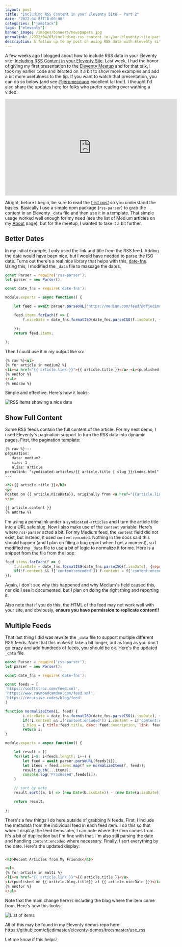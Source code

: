 ```yaml
---
layout: post
title: "Including RSS Content in your Eleventy Site - Part 2"
date: "2022-04-03T18:00:00"
categories: ["jamstack"]
tags: ["eleventy"]
banner_image: /images/banners/newspapers.jpg
permalink: /2022/04/03/including-rss-content-in-your-eleventy-site-part-2.html
description: A follow up to my post on using RSS data with Eleventy sites
---
```


A few weeks ago I blogged about how to include RSS data in your Eleventy site: [Including RSS Content in your Eleventy Site](https://www.raymondcamden.com/2022/03/08/including-rss-content-in-your-eleventy-site). Last week, I had the honor of giving my first presentation to the [Eleventy Meetup](https://11tymeetup.dev/) and for that talk, I took my earlier code and iterated on it a bit to show more examples and add a bit more usefulness to the tip. If you want to watch that presentation, you can do so below (and see [@jeromecoupe](https://twitter.com/jeromecoupe) excellent tal too!). I thought I'd also share the updates here for folks who prefer reading over wathing a video.

<iframe width="560" height="315" src="https://www.youtube.com/embed/FHjsSPsMUUc" title="YouTube video player" frameborder="0" allow="accelerometer; autoplay; clipboard-write; encrypted-media; gyroscope; picture-in-picture" allowfullscreen style="display:block;margin:auto"></iframe>

Alright, before I begin, be sure to read the [first post](https://www.raymondcamden.com/2022/03/08/including-rss-content-in-your-eleventy-site) so you understand the basics. Basically I use a simple npm package (`rss-parser`) to grab the content in an Eleventy `_data` file and then use it in a template. That simple usage worked well enough for my need (see the list of Medium articles on my [About](/about) page), but for the meetup, I wanted to take it a bit further.

## Better Dates

In my initial example, I only used the link and title from the RSS feed. Adding the date would have been nice, but I would have needed to parse the ISO date. Turns out there's a real nice library that helps with this, [date-fns](https://www.npmjs.com/package/date-fns). Using this, I modified the `_data` file to massage the dates. 

```js
const Parser = require('rss-parser');
let parser = new Parser();

const date_fns = require('date-fns');

module.exports = async function() {

	let feed = await parser.parseURL('https://medium.com/feed/@cfjedimaster');

	feed.items.forEach(f => {
		f.niceDate = date_fns.formatISO(date_fns.parseISO(f.isoDate), {representation: 'date'});

	});
	return feed.items;
	
};
```

Then I could use it in my output like so:

```html
{% raw %}<ul>
{% for article in medium2 %}
<li><a href="{{ article.link }}">{{ article.title }}</a> <i>(published {{ article.niceDate }})</i></li>
{% endfor %}
</ul>
{% endraw %}
```

Simple and effective. Here's how it looks:

<p>
<img data-src="https://static.raymondcamden.com/images/2022/04/rss2-1.jpg" alt="RSS items showing a nice date" class="lazyload imgborder imgcenter">
</p>

## Show Full Content

Some RSS feeds contain the full content of the article. For my next demo, I used Eleventy's pagination support to turn the RSS data into dynamic pages. First, the pagination template:

```html
{% raw %}---
pagination:
   data: medium2
   size: 1
   alias: article
permalink: "syndicated-articles/{{ article.title | slug }}/index.html"
---

<h2>{{ article.title }}</h2>
<p>
Posted on {{ article.niceDate}}, originally from <a href="{{article.link}}" target="_new">{{article.link}}</a>.
</p>

{{ article.content }}
{% endraw %}
```

I'm using a permalink under a `syndicated-articles` and I turn the article title into a URL safe slug. Now I also make use of the `content` variable. Here's where `rss-parser` acted a bit. For my Medium feed, the `content` field did not exist, but instead, it used `content:encoded`. Nothing in the docs said this should happen (and I plan on filing a bug report when I get a moment), so I modified my `_data` file to use a bit of logic to normalize it for me. Here is a snippet from the file from the loop:

```js
feed.items.forEach(f => {
	f.niceDate = date_fns.formatISO(date_fns.parseISO(f.isoDate), {representation: 'date'});
	if(!f.content && f['content:encoded']) f.content = f['content:encoded'];
});
```

Again, I don't see why this happened and why Medium's field caused this, nor did I see it documented, but I plan on doing the right thing and reporting it. 

Also note that if you do this, the HTML of the feed may not work well with your site, and obviously, <strong>ensure you have permission to replicate content!!</strong>

## Multiple Feeds

That last thing I did was rewrite the `_data` file to support multiple different RSS feeds. Note that this makes it take a bit longer, but as long as you don't go crazy and add hundreds of feeds, you should be ok. Here's the updated `_data` file. 

```js
const Parser = require('rss-parser');
let parser = new Parser();

const date_fns = require('date-fns');

const feeds = [
'https://scottstroz.com/feed.xml',
'https://www.raymondcamden.com/feed.xml',
'https://recursive.codes/blog/feed'
]

function normalizeItem(i, feed) {
		i.niceDate = date_fns.formatISO(date_fns.parseISO(i.isoDate), {representation: 'date'});
		if(!i.content && i['content:encoded']) i.content = i['content:encoded'];
		i.blog = { title:feed.title, desc: feed.description, link: feed.link };
		return i;
}

module.exports = async function() {

	let result = []
	for(let i=0; i<feeds.length; i++) {
		let feed = await parser.parseURL(feeds[i]);
		let items = feed.items.map(f => normalizeItem(f, feed));
		result.push(...items);
		console.log('Processed',feeds[i]);
	}

	// sort by date
	result.sort((a, b) => (new Date(b.isoDate)) - (new Date(a.isoDate)));

	return result;
	
};
```

There's a few things I do here outside of grabbing N feeds. First, I include the metadata from the individual feed in each feed item. I do this so that when I display the feed items later, I can note where the item comes from. It's a bit of duplication but I'm fine with that. I'm also still parsing the date and handling `content:encoded` where necessary. Finally, I sort everything by the date. Here's the updated display:

```html

<h3>Recent Articles from My Friends</h3>

<ul>
{% for article in multi %}
<li><a href="{{ article.link }}">{{ article.title }}</a> 
<i>(published on {{ article.blog.title}} at {{ article.niceDate }})</i></li>
{% endfor %}
</ul>
```

Note that the main change here is including the blog where the item came from. Here's how this looks:

<p>
<img data-src="https://static.raymondcamden.com/images/2022/04/rss2-2.jpg" alt="List of items" class="lazyload imgborder imgcenter">
</p>

All of this may be found in my Eleventy demos repo here: <https://github.com/cfjedimaster/eleventy-demos/tree/master/use_rss>

Let me know if this helps!